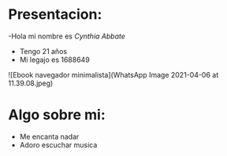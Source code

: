 # Presentacion:
-Hola mi nombre es *Cynthia Abbate*
- Tengo 21 años
- Mi legajo es 1688649

![Ebook navegador minimalista](WhatsApp Image 2021-04-06 at 11.39.08.jpeg)

# Algo sobre mi:
- Me encanta nadar
- Adoro escuchar musica
